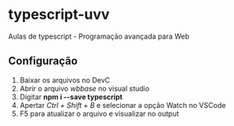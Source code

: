 # typescript-uvv
Aulas de typescript - Programação avançada para Web

## Configuração
1. Baixar os arquivos no DevC
2. Abrir o arquivo _wbbase_ no visual studio
3. Digitar **npm i --save typescript**
4. Apertar *Ctrl + Shift + B* e selecionar a opção Watch no VSCode
5. F5 para atualizar o arquivo e visualizar no output

